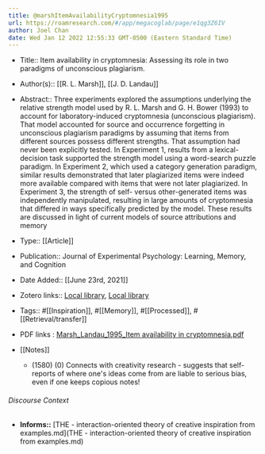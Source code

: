 ```yaml
---
title: @marshItemAvailabilityCryptomnesia1995
url: https://roamresearch.com/#/app/megacoglab/page/e1qg3Z6IV
author: Joel Chan
date: Wed Jan 12 2022 12:55:33 GMT-0500 (Eastern Standard Time)
---
```


- Title:: Item availability in cryptomnesia: Assessing its role in two paradigms of unconscious plagiarism.
- Author(s):: [[R. L. Marsh]], [[J. D. Landau]]
- Abstract:: Three experiments explored the assumptions underlying the relative strength model used by R. L. Marsh and G. H. Bower (1993) to account for laboratory-induced cryptomnesia (unconscious plagiarism). That model accounted for source and occurrence forgetting in unconscious plagiarism paradigms by assuming that items from different sources possess different strengths. That assumption had never been explicitly tested. In Experiment 1, results from a lexical-decision task supported the strength model using a word-search puzzle paradigm. In Experiment 2, which used a category generation paradigm, similar results demonstrated that later plagiarized items were indeed more available compared with items that were not later plagiarized. In Experiment 3, the strength of self- versus other-generated items was independently manipulated, resulting in large amounts of cryptomnesia that differed in ways specifically predicted by the model. These results are discussed in light of current models of source attributions and memory
- Type:: [[Article]]
- Publication:: Journal of Experimental Psychology: Learning, Memory, and Cognition
- Date Added:: [[June 23rd, 2021]]
- Zotero links:: [Local library](zotero://select/groups/2451508/items/PLS38GT7), [Local library](https://www.zotero.org/groups/2451508/items/PLS38GT7)
- Tags:: #[[Inspiration]], #[[Memory]], #[[Processed]], #[[Retrieval/transfer]]
- PDF links : [Marsh_Landau_1995_Item availability in cryptomnesia.pdf](zotero://open-pdf/groups/2451508/items/N9KVYTLM)
- [[Notes]]

    - (1580) (0) Connects with creativity research - suggests that self-reports of where one&apos;s ideas come from are liable to serious bias, even if one keeps copious notes!

###### Discourse Context

- **Informs::** [THE - interaction-oriented theory of creative inspiration from examples.md](THE - interaction-oriented theory of creative inspiration from examples.md)
